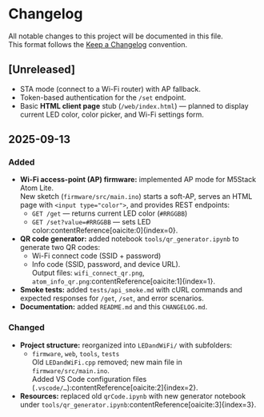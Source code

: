 # Changelog

All notable changes to this project will be documented in this file.  
This format follows the [Keep a Changelog](https://keepachangelog.com/en/1.0.0/) convention.

## [Unreleased]
* STA mode (connect to a Wi-Fi router) with AP fallback.
* Token-based authentication for the `/set` endpoint.
* Basic **HTML client page** stub (`/web/index.html`) — planned to display current LED color, color picker, and Wi-Fi settings form.

## 2025-09-13
### Added
* **Wi-Fi access-point (AP) firmware:** implemented AP mode for M5Stack Atom Lite.  
  New sketch (`firmware/src/main.ino`) starts a soft-AP, serves an HTML page with `<input type="color">`, and provides REST endpoints:
  * `GET /get` — returns current LED color (`#RRGGBB`)
  * `GET /set?value=#RRGGBB` — sets LED color:contentReference[oaicite:0]{index=0}.
* **QR code generator:** added notebook `tools/qr_generator.ipynb` to generate two QR codes:
  * Wi-Fi connect code (SSID + password)
  * Info code (SSID, password, and device URL).  
  Output files: `wifi_connect_qr.png`, `atom_info_qr.png`:contentReference[oaicite:1]{index=1}.
* **Smoke tests:** added `tests/api_smoke.md` with cURL commands and expected responses for `/get`, `/set`, and error scenarios.
* **Documentation:** added `README.md` and this `CHANGELOG.md`.

### Changed
* **Project structure:** reorganized into `LEDandWiFi/` with subfolders:
  * `firmware`, `web`, `tools`, `tests`  
  Old `LEDandWiFi.cpp` removed; new main file in `firmware/src/main.ino`.  
  Added VS Code configuration files (`.vscode/…`):contentReference[oaicite:2]{index=2}.
* **Resources:** replaced old `qrCode.ipynb` with new generator notebook under `tools/qr_generator.ipynb`:contentReference[oaicite:3]{index=3}.